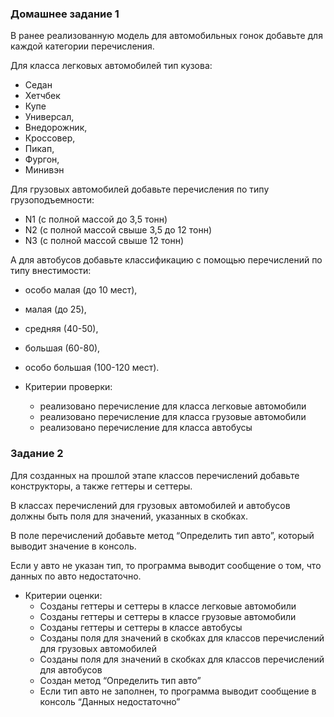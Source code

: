### Домашнее задание 1

В ранее реализованную модель для автомобильных гонок добавьте для каждой категории перечисления.

Для класса легковых автомобилей тип кузова:

- Седан
- Хетчбек
- Купе
- Универсал,
- Внедорожник,
- Кроссовер,
- Пикап,
- Фургон,
- Минивэн

Для грузовых автомобилей добавьте перечисления по типу грузоподъемности:

- N1  (с полной массой до 3,5 тонн)
- N2  (с полной массой свыше 3,5 до 12 тонн)
- N3  (с полной массой свыше 12 тонн)

А для автобусов добавьте классификацию с помощью перечислений по типу внестимости:

- особо малая (до 10 мест),
- малая (до 25),
- средняя (40-50),
- большая (60-80),
- особо большая (100-120 мест).

- Критерии проверки:
    - реализовано перечисление для класса легковые автомобили
    - реализовано перечисление для класса грузовые автомобили
    - реализовано перечисление для класса автобусы

### Задание 2

Для созданных на прошлой этапе классов перечислений добавьте конструкторы, а также геттеры и сеттеры.

В классах перечислений для грузовых автомобилей и автобусов должны быть поля для значений, указанных в скобках.

В поле перечислений добавьте метод “Определить тип авто”, который выводит значение в консоль.

Если у авто не указан тип, то программа выводит сообщение о том, что данных по авто недостаточно.

- Критерии оценки:
    - Созданы геттеры и сеттеры в классе легковые автомобили
    - Созданы геттеры и сеттеры в классе грузовые автомобили
    - Созданы геттеры и сеттеры в классе автобусы
    - Созданы поля для значений в скобках для классов перечислений для грузовых автомобилей
    - Созданы поля для значений в скобках для классов перечислений для автобусов
    - Создан метод “Определить тип авто”
    - Если тип авто не заполнен, то программа выводит сообщение в консоль “Данных недостаточно”